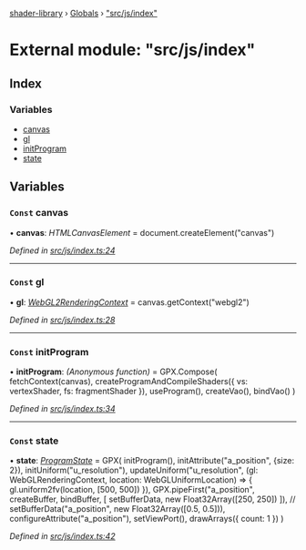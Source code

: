 [shader-library](../README.md) › [Globals](../globals.md) › ["src/js/index"](_src_js_index_.md)

# External module: "src/js/index"

## Index

### Variables

* [canvas](_src_js_index_.md#const-canvas)
* [gl](_src_js_index_.md#const-gl)
* [initProgram](_src_js_index_.md#const-initprogram)
* [state](_src_js_index_.md#const-state)

## Variables

### `Const` canvas

• **canvas**: *HTMLCanvasElement* = document.createElement("canvas")

*Defined in [src/js/index.ts:24](https://github.com/devjeetr/shader-lib-2/blob/83bd8e1/src/js/index.ts#L24)*

___

### `Const` gl

• **gl**: *[WebGL2RenderingContext](../interfaces/_src_js_gpx_webgl_instrumenter_.instrumentedcontext.md#webgl2renderingcontext)* = canvas.getContext("webgl2")

*Defined in [src/js/index.ts:28](https://github.com/devjeetr/shader-lib-2/blob/83bd8e1/src/js/index.ts#L28)*

___

### `Const` initProgram

• **initProgram**: *(Anonymous function)* = GPX.Compose(
  fetchContext(canvas),
  createProgramAndCompileShaders({ vs: vertexShader, fs: fragmentShader }),
  useProgram(),
  createVao(),
  bindVao()
)

*Defined in [src/js/index.ts:34](https://github.com/devjeetr/shader-lib-2/blob/83bd8e1/src/js/index.ts#L34)*

___

### `Const` state

• **state**: *[ProgramState](../interfaces/_src_js_gpx_commands_types_.programstate.md)* = GPX(
  initProgram(),
  initAttribute("a_position", {size: 2}),
  initUniform("u_resolution"),
  updateUniform("u_resolution", (gl: WebGLRenderingContext, location: WebGLUniformLocation) => {
    gl.uniform2fv(location, [500, 500])
  }),
  GPX.pipeFirst("a_position", createBuffer, bindBuffer, [
    setBufferData,
    new Float32Array([250, 250])
  ]),
  // setBufferData("a_position", new Float32Array([0.5, 0.5])),
  configureAttribute("a_position"),
  setViewPort(),
  drawArrays({ count: 1 })
)

*Defined in [src/js/index.ts:42](https://github.com/devjeetr/shader-lib-2/blob/83bd8e1/src/js/index.ts#L42)*
